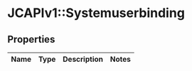 # JCAPIv1::Systemuserbinding

## Properties
Name | Type | Description | Notes
------------ | ------------- | ------------- | -------------


